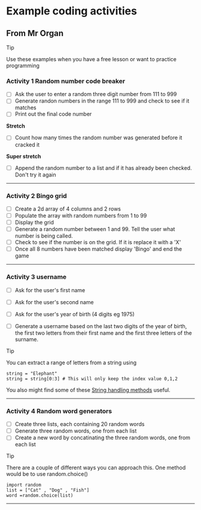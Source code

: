 # Example coding activities
## From Mr Organ

> [!TIP]
Use these examples when you have a free lesson or want to practice programming

### Activity 1 Random number code breaker

- [ ] Ask the user to enter a random three digit number from 111 to 999
- [ ] Generate randon numbers in the range 111 to 999 and check to see if it matches
- [ ] Print out the final code number

**Stretch**
- [ ] Count how many times the random number was generated before it cracked it

**Super stretch**
- [ ] Append the random number to a list and if it has already been checked. Don't try it again

___

### Activity 2 Bingo grid

- [ ] Create a 2d array of 4 columns and 2 rows
- [ ] Populate the array with random numbers from 1 to 99
- [ ] Display the grid
- [ ] Generate a random number between 1 and 99. Tell the user
what number is being called.
- [ ] Check to see if the number is on the grid. If it is 
replace it with a 'X'
- [ ] Once all 8 numbers have been matched display 'Bingo' and 
end the game 

___

### Activity 3 username 

- [ ] Ask for the user's first name
- [ ] Ask for the user's second name
- [ ] Ask for the user's year of birth (4 digits eg 1975)
- [ ] Generate a username based on the last two digits of the year of birth, the first two letters from their first name and the first three letters of the surname.


> [!TIP]
You can extract a range of letters from a string using

```
string = "Elephant"
string = string[0:3] # This will only keep the index value 0,1,2
```
You also might find some of these [String handling methods](https://www.w3schools.com/python/python_ref_string.asp) useful.

___

### Activity 4 Random word generators

- [ ] Create three lists, each containing 20 random words
- [ ] Generate three random words, one from each list
- [ ] Create a new word by concatinating the three random words, one from each list

> [!TIP] 
There are a couple of different ways you can approach this. One method would be to use random.choice()

```
import random
list = ["Cat" , "Dog" , "Fish"]
word =random.choice(list)
```
___


